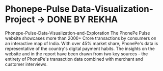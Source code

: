 # Phonepe-Pulse Data-Visualization-Project -> DONE BY REKHA
Phonepe-Pulse-Data-Visualization-and-Exploration
The PhonePe Pulse website showcases more than 2000+ Crore transactions by consumers on an interactive map of India. With over 45% market share, PhonePe's data is representative of the country's digital payment habits. The insights on the website and in the report have been drawn from two key sources - the entirety of PhonePe's transaction data combined with merchant and customer interviews.
